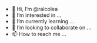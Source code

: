 - 👋 Hi, I’m @ralcolea
- 👀 I’m interested in ...
- 🌱 I’m currently learning ...
- 💞️ I’m looking to collaborate on ...
- 📫 How to reach me ...

<!---
ralcolea/ralcolea is a ✨ special ✨ repository because its `README.md` (this file) appears on your GitHub profile.
You can click the Preview link to take a look at your changes.
--->
